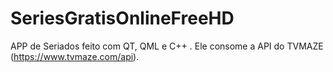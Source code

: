 # SeriesGratisOnlineFreeHD
APP de Seriados feito com QT, QML e C++ . Ele consome a API do TVMAZE (https://www.tvmaze.com/api). 

